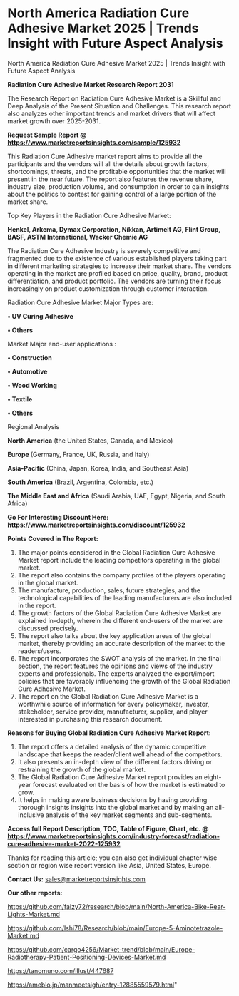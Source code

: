 # North America Radiation Cure Adhesive Market 2025 | Trends Insight with Future Aspect Analysis
North America Radiation Cure Adhesive Market 2025 | Trends Insight with Future Aspect Analysis

<strong>Radiation Cure Adhesive Market Research Report 2031</strong>

The Research Report on Radiation Cure Adhesive Market is a Skillful and Deep Analysis of the Present Situation and Challenges. This research report also analyzes other important trends and market drivers that will affect market growth over 2025-2031.

<strong>Request Sample Report @ <a href=https://www.marketreportsinsights.com/sample/125932>https://www.marketreportsinsights.com/sample/125932</a></strong>

This Radiation Cure Adhesive market report aims to provide all the participants and the vendors will all the details about growth factors, shortcomings, threats, and the profitable opportunities that the market will present in the near future. The report also features the revenue share, industry size, production volume, and consumption in order to gain insights about the politics to contest for gaining control of a large portion of the market share.

Top Key Players in the Radiation Cure Adhesive Market:

<strong>Henkel, Arkema, Dymax Corporation, Nikkan, Artimelt AG, Flint Group, BASF, ASTM International, Wacker Chemie AG</strong>

The Radiation Cure Adhesive Industry is severely competitive and fragmented due to the existence of various established players taking part in different marketing strategies to increase their market share. The vendors operating in the market are profiled based on price, quality, brand, product differentiation, and product portfolio. The vendors are turning their focus increasingly on product customization through customer interaction.

Radiation Cure Adhesive Market Major Types are:

<strong>• UV Curing Adhesive

• Others</strong>

Market Major end-user applications :

<strong>• Construction

• Automotive

• Wood Working

• Textile

• Others</strong>

Regional Analysis

</u><strong><b>North America</b></strong> (the United States, Canada, and Mexico)

<strong><b>Europe </b></strong>(Germany, France, UK, Russia, and Italy)

<strong><b>Asia-Pacific</b></strong> (China, Japan, Korea, India, and Southeast Asia)

<strong><b>South America</b></strong> (Brazil, Argentina, Colombia, etc.)

<strong><b>The Middle East and Africa</b></strong> (Saudi Arabia, UAE, Egypt, Nigeria, and South Africa)

<strong>Go For Interesting Discount Here: <a href=https://www.marketreportsinsights.com/discount/125932>https://www.marketreportsinsights.com/discount/125932</a></strong>

<strong>Points Covered in The Report:</strong>
<ol>
  <li>The major points considered in the Global Radiation Cure Adhesive Market report include the leading competitors operating in the global market.</li>
  <li>The report also contains the company profiles of the players operating in the global market.</li>
  <li>The manufacture, production, sales, future strategies, and the technological capabilities of the leading manufacturers are also included in the report.</li>
  <li>The growth factors of the Global Radiation Cure Adhesive Market are explained in-depth, wherein the different end-users of the market are discussed precisely.</li>
  <li>The report also talks about the key application areas of the global market, thereby providing an accurate description of the market to the readers/users.</li>
  <li>The report incorporates the SWOT analysis of the market. In the final section, the report features the opinions and views of the industry experts and professionals. The experts analyzed the export/import policies that are favorably influencing the growth of the Global Radiation Cure Adhesive Market.</li>
  <li>The report on the Global Radiation Cure Adhesive Market is a worthwhile source of information for every policymaker, investor, stakeholder, service provider, manufacturer, supplier, and player interested in purchasing this research document.</li>
</ol>
<strong>Reasons for Buying Global Radiation Cure Adhesive Market Report:</strong>

<ol>
  <li>The report offers a detailed analysis of the dynamic competitive landscape that keeps the reader/client well ahead of the competitors.</li>
  <li>It also presents an in-depth view of the different factors driving or restraining the growth of the global market.</li>
  <li>The Global Radiation Cure Adhesive Market report provides an eight-year forecast evaluated on the basis of how the market is estimated to grow.</li>
  <li>It helps in making aware business decisions by having providing thorough insights insights into the global market and by making an all-inclusive analysis of the key market segments and sub-segments.</li>
</ol>
<strong>Access full Report Description, TOC, Table of Figure, Chart, etc. @ <a href=https://www.marketreportsinsights.com/industry-forecast/radiation-cure-adhesive-market-2022-125932>https://www.marketreportsinsights.com/industry-forecast/radiation-cure-adhesive-market-2022-125932</a></strong>


Thanks for reading this article; you can also get individual chapter wise section or region wise report version like Asia, United States, Europe.

<strong>Contact Us:</strong>
sales@marketreportsinsights.com

<strong>Our other reports:</strong>

<a href=https://github.com/faizy72/research/blob/main/North-America-Bike-Rear-Lights-Market.md>https://github.com/faizy72/research/blob/main/North-America-Bike-Rear-Lights-Market.md</a>

<a href=https://github.com/Ishi78/Research/blob/main/Europe-5-Aminotetrazole-Market.md>https://github.com/Ishi78/Research/blob/main/Europe-5-Aminotetrazole-Market.md</a>

<a href=https://github.com/cargo4256/Market-trend/blob/main/Europe-Radiotherapy-Patient-Positioning-Devices-Market.md>https://github.com/cargo4256/Market-trend/blob/main/Europe-Radiotherapy-Patient-Positioning-Devices-Market.md</a>

<a href=https://tanomuno.com/illust/447687>https://tanomuno.com/illust/447687</a>

<a href=https://ameblo.jp/manmeetsigh/entry-12885559579.html>https://ameblo.jp/manmeetsigh/entry-12885559579.html</a>"
